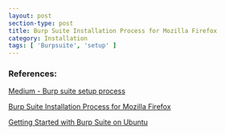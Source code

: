```yaml
---
layout: post
section-type: post
title: Burp Suite Installation Process for Mozilla Firefox
category: Installation
tags: [ 'Burpsuite', 'setup' ]
---
```


### References:
[Medium - Burp suite setup process](https://medium.com/@futaacmcyber/setting-up-burpsuite-for-your-web-penetration-testing-1657fa670304)

[Burp Suite Installation Process for Mozilla Firefox](https://webkul.com/blog/burp-suite-installation-process-for-mozilla-firefox/)

[Getting Started with Burp Suite on Ubuntu](https://medium.com/swlh/getting-started-with-burp-suite-on-ubuntu-3c1e665122a3)